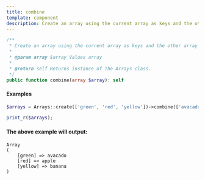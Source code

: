 ```yaml
---
title: combine
template: component
description: Create an array using the current array as keys and the other array as values.
---
```


```php
/**
 * Create an array using the current array as keys and the other array as values.
 *
 * @param array $array Values array
 *
 * @return self Returns instance of The Arrays class.
 */
public function combine(array $array): self
```

#### Examples

```php
$arrays = Arrays::create(['green', 'red', 'yellow'])->combine(['avacado', 'apple', 'banana'])->toArray();

print_r($arrays);
```

#### The above example will output:

```text
Array
(
    [green] => avacado
    [red] => apple
    [yellow] => banana
)
```
